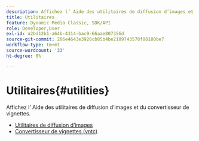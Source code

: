 ```yaml
---
description: Affichez l’ Aide des utilitaires de diffusion d’images et du convertisseur de vignettes.
title: Utilitaires
feature: Dynamic Media Classic, SDK/API
role: Developer,User
exl-id: a2bd12b1-a64b-4314-bac9-66aae807356d
source-git-commit: 206e4643e3926cb85b4be2189743578f88180be7
workflow-type: tm+mt
source-wordcount: '33'
ht-degree: 0%

---
```


# Utilitaires{#utilities}

Affichez l’ Aide des utilitaires de diffusion d’images et du convertisseur de vignettes.

* [Utilitaires de diffusion d’images](/help/aem-is-ir-api/is-api/is-utils/utilities/c-utils-home.md)
* [Convertisseur de vignettes (vntc)](/help/aem-is-ir-api/utilities/c-ir-vignette-converter-vntc/c-ir-vignette-converter-vntc.md)
